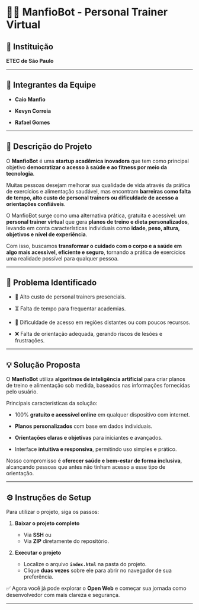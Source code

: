 # 🏋️‍♂️ ManfioBot - Personal Trainer Virtual  



## 📌 Instituição  

**ETEC de São Paulo**  



---



## 👥 Integrantes da Equipe  

- **Caio Manfio**  

- **Kevyn Correia**  

- **Rafael Gomes**  



---



## 📖 Descrição do Projeto  



O **ManfioBot** é uma **startup acadêmica inovadora** que tem como principal objetivo **democratizar o acesso à saúde e ao fitness por meio da tecnologia**.  



Muitas pessoas desejam melhorar sua qualidade de vida através da prática de exercícios e alimentação saudável, mas encontram **barreiras como falta de tempo, alto custo de personal trainers ou dificuldade de acesso a orientações confiáveis**.  



O ManfioBot surge como uma alternativa prática, gratuita e acessível: um **personal trainer virtual** que gera **planos de treino e dieta personalizados**, levando em conta características individuais como **idade, peso, altura, objetivos e nível de experiência**.  



Com isso, buscamos **transformar o cuidado com o corpo e a saúde em algo mais acessível, eficiente e seguro**, tornando a prática de exercícios uma realidade possível para qualquer pessoa.  



---



## 🚩 Problema Identificado  



- 🚫 Alto custo de personal trainers presenciais.  

- ⏳ Falta de tempo para frequentar academias.  

- 📍 Dificuldade de acesso em regiões distantes ou com poucos recursos.  

- ❌ Falta de orientação adequada, gerando riscos de lesões e frustrações.  



---



## 💡 Solução Proposta  



O **ManfioBot** utiliza **algoritmos de inteligência artificial** para criar planos de treino e alimentação sob medida, baseados nas informações fornecidas pelo usuário.  



Principais características da solução:  

- 100% **gratuito e acessível online** em qualquer dispositivo com internet.  

- **Planos personalizados** com base em dados individuais.  

- **Orientações claras e objetivas** para iniciantes e avançados.  

- Interface **intuitiva e responsiva**, permitindo uso simples e prático.  



Nosso compromisso é **oferecer saúde e bem-estar de forma inclusiva**, alcançando pessoas que antes não tinham acesso a esse tipo de orientação.  



---
## ⚙️ Instruções de Setup  

Para utilizar o projeto, siga os passos:  

1. **Baixar o projeto completo**  
   - Via **SSH** ou  
   - Via **ZIP** diretamente do repositório.  

2. **Executar o projeto**  
   - Localize o arquivo **`index.html`** na pasta do projeto.  
   - Clique **duas vezes** sobre ele para abrir no navegador de sua preferência.  

✅ Agora você já pode explorar o **Open Web** e começar sua jornada como desenvolvedor com mais clareza e segurança.  

---